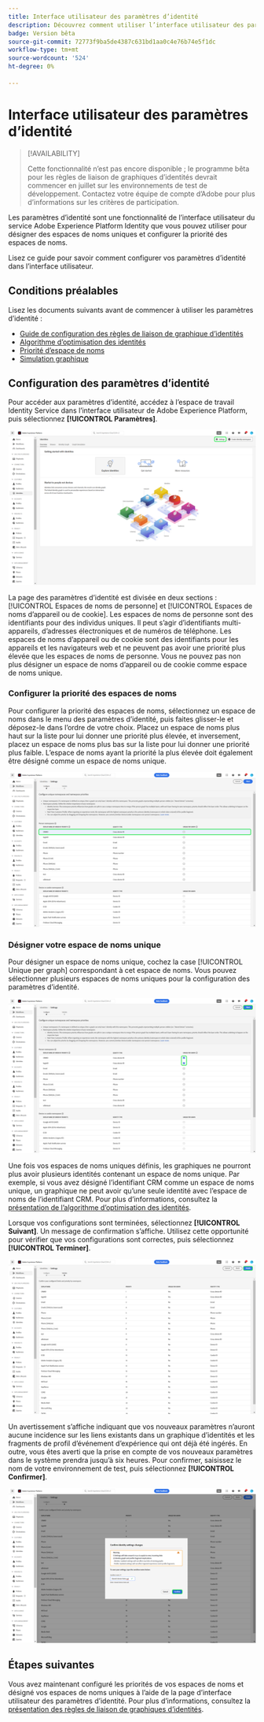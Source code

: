 ```yaml
---
title: Interface utilisateur des paramètres d’identité
description: Découvrez comment utiliser l’interface utilisateur des paramètres d’identité.
badge: Version bêta
source-git-commit: 72773f9ba5de4387c631bd1aa0c4e76b74e5f1dc
workflow-type: tm+mt
source-wordcount: '524'
ht-degree: 0%

---
```


# Interface utilisateur des paramètres d’identité

>[!AVAILABILITY]
>
>Cette fonctionnalité n’est pas encore disponible ; le programme bêta pour les règles de liaison de graphiques d’identités devrait commencer en juillet sur les environnements de test de développement. Contactez votre équipe de compte d’Adobe pour plus d’informations sur les critères de participation.

Les paramètres d’identité sont une fonctionnalité de l’interface utilisateur du service Adobe Experience Platform Identity que vous pouvez utiliser pour désigner des espaces de noms uniques et configurer la priorité des espaces de noms.

Lisez ce guide pour savoir comment configurer vos paramètres d’identité dans l’interface utilisateur.

## Conditions préalables

Lisez les documents suivants avant de commencer à utiliser les paramètres d’identité :

* [Guide de configuration des règles de liaison de graphique d’identités](./configuration.md)
* [Algorithme d’optimisation des identités](./identity-optimization-algorithm.md)
* [Priorité d’espace de noms](./namespace-priority.md)
* [Simulation graphique](./graph-simulation.md)

## Configuration des paramètres d’identité

Pour accéder aux paramètres d’identité, accédez à l’espace de travail Identity Service dans l’interface utilisateur de Adobe Experience Platform, puis sélectionnez **[!UICONTROL Paramètres]**.

![Bouton des paramètres d&#39;identité sélectionné.](../images/rules/identities-ui.png)

La page des paramètres d’identité est divisée en deux sections : [!UICONTROL Espaces de noms de personne] et [!UICONTROL Espaces de noms d’appareil ou de cookie]. Les espaces de noms de personne sont des identifiants pour des individus uniques. Il peut s’agir d’identifiants multi-appareils, d’adresses électroniques et de numéros de téléphone. Les espaces de noms d’appareil ou de cookie sont des identifiants pour les appareils et les navigateurs web et ne peuvent pas avoir une priorité plus élevée que les espaces de noms de personne. Vous ne pouvez pas non plus désigner un espace de noms d’appareil ou de cookie comme espace de noms unique.

### Configurer la priorité des espaces de noms

Pour configurer la priorité des espaces de noms, sélectionnez un espace de noms dans le menu des paramètres d’identité, puis faites glisser-le et déposez-le dans l’ordre de votre choix. Placez un espace de noms plus haut sur la liste pour lui donner une priorité plus élevée, et inversement, placez un espace de noms plus bas sur la liste pour lui donner une priorité plus faible. L’espace de noms ayant la priorité la plus élevée doit également être désigné comme un espace de noms unique.

![Espace de travail des paramètres d’identité avec un espace de noms de personne en surbrillance.](../images/rules/namespace-priority.png)

### Désigner votre espace de noms unique

Pour désigner un espace de noms unique, cochez la case [!UICONTROL Unique per graph] correspondant à cet espace de noms. Vous pouvez sélectionner plusieurs espaces de noms uniques pour la configuration des paramètres d’identité.

![Deux espaces de noms sélectionnés et définis comme uniques.](../images/rules/unique-namespace.png)

Une fois vos espaces de noms uniques définis, les graphiques ne pourront plus avoir plusieurs identités contenant un espace de noms unique. Par exemple, si vous avez désigné l’identifiant CRM comme un espace de noms unique, un graphique ne peut avoir qu’une seule identité avec l’espace de noms de l’identifiant CRM. Pour plus d’informations, consultez la [présentation de l’algorithme d’optimisation des identités](./identity-optimization-algorithm.md#unique-namespace).

Lorsque vos configurations sont terminées, sélectionnez **[!UICONTROL Suivant]**. Un message de confirmation s’affiche. Utilisez cette opportunité pour vérifier que vos configurations sont correctes, puis sélectionnez **[!UICONTROL Terminer]**.

![ La page de validation avec l’option Terminer mise en surbrillance.](../images/rules/finish.png)

Un avertissement s’affiche indiquant que vos nouveaux paramètres n’auront aucune incidence sur les liens existants dans un graphique d’identités et les fragments de profil d’événement d’expérience qui ont déjà été ingérés. En outre, vous êtes averti que la prise en compte de vos nouveaux paramètres dans le système prendra jusqu’à six heures. Pour confirmer, saisissez le nom de votre environnement de test, puis sélectionnez **[!UICONTROL Confirmer]**.

![Fenêtre de confirmation qui affiche un avertissement de retard de six heures avant le traitement des configurations.](../images/rules/confirm-settings.png)

## Étapes suivantes

Vous avez maintenant configuré les priorités de vos espaces de noms et désigné vos espaces de noms uniques à l’aide de la page d’interface utilisateur des paramètres d’identité. Pour plus d’informations, consultez la [présentation des règles de liaison de graphiques d’identités](./overview.md).